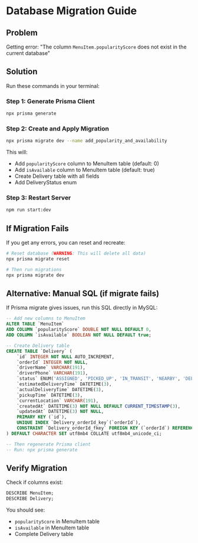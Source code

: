 # Database Migration Guide

## Problem
Getting error: "The column `MenuItem.popularityScore` does not exist in the current database"

## Solution

Run these commands in your terminal:

### Step 1: Generate Prisma Client
```bash
npx prisma generate
```

### Step 2: Create and Apply Migration
```bash
npx prisma migrate dev --name add_popularity_and_availability
```

This will:
- Add `popularityScore` column to MenuItem table (default: 0)
- Add `isAvailable` column to MenuItem table (default: true)
- Create Delivery table with all fields
- Add DeliveryStatus enum

### Step 3: Restart Server
```bash
npm run start:dev
```

## If Migration Fails

If you get any errors, you can reset and recreate:

```bash
# Reset database (WARNING: This will delete all data)
npx prisma migrate reset

# Then run migrations
npx prisma migrate dev
```

## Alternative: Manual SQL (if migrate fails)

If Prisma migrate gives issues, run this SQL directly in MySQL:

```sql
-- Add new columns to MenuItem
ALTER TABLE `MenuItem` 
ADD COLUMN `popularityScore` DOUBLE NOT NULL DEFAULT 0,
ADD COLUMN `isAvailable` BOOLEAN NOT NULL DEFAULT true;

-- Create Delivery table
CREATE TABLE `Delivery` (
    `id` INTEGER NOT NULL AUTO_INCREMENT,
    `orderId` INTEGER NOT NULL,
    `driverName` VARCHAR(191),
    `driverPhone` VARCHAR(191),
    `status` ENUM('ASSIGNED', 'PICKED_UP', 'IN_TRANSIT', 'NEARBY', 'DELIVERED', 'FAILED') NOT NULL DEFAULT 'ASSIGNED',
    `estimatedDeliveryTime` DATETIME(3),
    `actualDeliveryTime` DATETIME(3),
    `pickupTime` DATETIME(3),
    `currentLocation` VARCHAR(191),
    `createdAt` DATETIME(3) NOT NULL DEFAULT CURRENT_TIMESTAMP(3),
    `updatedAt` DATETIME(3) NOT NULL,
    PRIMARY KEY (`id`),
    UNIQUE INDEX `Delivery_orderId_key`(`orderId`),
    CONSTRAINT `Delivery_orderId_fkey` FOREIGN KEY (`orderId`) REFERENCES `Order`(`id`) ON DELETE RESTRICT ON UPDATE CASCADE
) DEFAULT CHARACTER SET utf8mb4 COLLATE utf8mb4_unicode_ci;

-- Then regenerate Prisma client
-- Run: npx prisma generate
```

## Verify Migration

Check if columns exist:

```sql
DESCRIBE MenuItem;
DESCRIBE Delivery;
```

You should see:
- `popularityScore` in MenuItem table
- `isAvailable` in MenuItem table
- Complete Delivery table
